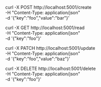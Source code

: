 curl -X POST http://localhost:5001/create \
   -H "Content-Type: application/json" \
   -d '{"key":"foo","value":"bar"}'

curl -X GET http://localhost:5001/read \
   -H "Content-Type: application/json" \
   -d '{"key":"foo"}'

curl -X PATCH http://localhost:5001/update \
   -H "Content-Type: application/json" \
   -d '{"key":"foo","value":"baz"}'

curl -X DELETE http://localhost:5001/delete \
   -H "Content-Type: application/json" \
   -d '{"key":"foo"}'
